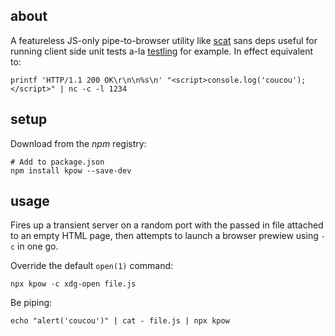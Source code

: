 ## about

A featureless JS-only pipe-to-browser utility like [scat](https://github.com/hughsk/scat) sans deps useful for running client side unit tests a-la [testling](https://github.com/substack/testling) for example. In effect equivalent to:

```
printf 'HTTP/1.1 200 OK\r\n\n%s\n' "<script>console.log('coucou');</script>" | nc -c -l 1234
```

## setup

Download from the _npm_ registry:

```
# Add to package.json
npm install kpow --save-dev
```

## usage

Fires up a transient server on a random port with the passed in file attached to an empty HTML page, then attempts to launch a browser prewiew using `-c` in one go.

Override the default `open(1)` command:

```
npx kpow -c xdg-open file.js
```

Be piping:

```
echo "alert('coucou')" | cat - file.js | npx kpow
```
